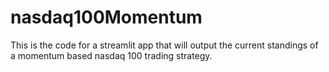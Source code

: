 # nasdaq100Momentum
This is the code for a streamlit app that will output the current standings of a momentum based nasdaq 100 trading strategy.
